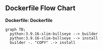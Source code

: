 ## Dockerfile Flow Chart

**Dockerfile: Dockerfile**

```mermaid
graph TB;
  python:3.9.16-slim-bullseye --> builder
  python:3.9.16-slim-bullseye --> install
  builder -. "COPY" .-> install
```
